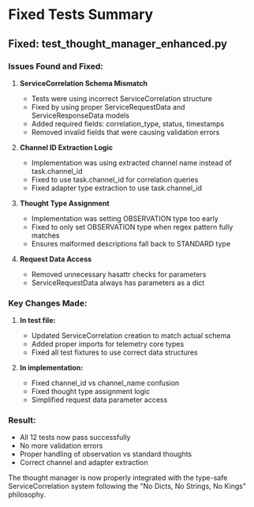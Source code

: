 # Fixed Tests Summary

## Fixed: test_thought_manager_enhanced.py

### Issues Found and Fixed:

1. **ServiceCorrelation Schema Mismatch**
   - Tests were using incorrect ServiceCorrelation structure
   - Fixed by using proper ServiceRequestData and ServiceResponseData models
   - Added required fields: correlation_type, status, timestamps
   - Removed invalid fields that were causing validation errors

2. **Channel ID Extraction Logic**
   - Implementation was using extracted channel name instead of task.channel_id
   - Fixed to use task.channel_id for correlation queries
   - Fixed adapter type extraction to use task.channel_id

3. **Thought Type Assignment**
   - Implementation was setting OBSERVATION type too early
   - Fixed to only set OBSERVATION type when regex pattern fully matches
   - Ensures malformed descriptions fall back to STANDARD type

4. **Request Data Access**
   - Removed unnecessary hasattr checks for parameters
   - ServiceRequestData always has parameters as a dict

### Key Changes Made:

1. **In test file:**
   - Updated ServiceCorrelation creation to match actual schema
   - Added proper imports for telemetry core types
   - Fixed all test fixtures to use correct data structures

2. **In implementation:**
   - Fixed channel_id vs channel_name confusion
   - Fixed thought type assignment logic
   - Simplified request data parameter access

### Result:
- All 12 tests now pass successfully
- No more validation errors
- Proper handling of observation vs standard thoughts
- Correct channel and adapter extraction

The thought manager is now properly integrated with the type-safe ServiceCorrelation system following the "No Dicts, No Strings, No Kings" philosophy.